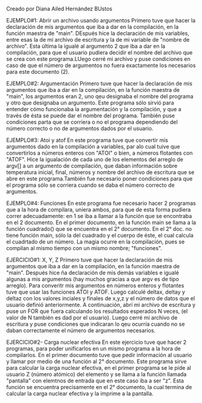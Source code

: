 Creado por Diana Ailed Hernández BUstos

EJEMPLO#1: Abrir un archivo usando argumentos
Primero tuve que hacer la declaración de mis argumentos que iba a dar en la compilación, en la función maestra de "main".  DEspués hice la declaración de mis variables, entre esas la de mi archivo de escritura y la de mi variable de "nombre de archivo". Esta última la igualé al argumento 2 que iba a dar en la compilación, para que el usuario pudiera decidir el nombre del archivo que se crea con este programa.LUego cerré mi archivo  y puse condiciones en caso de que el número de argumentos no fuera exactamente los necesarios para este documento (2). 

EJEMPLO#2: Argumentación
Primero tuve que hacer la declaración de mis argumentos que iba a dar en la compilación, en la función maestra de "main", los argumentos eran 2, uno qeu designaba el nombre del programa y otro que designaba un argumento. Este programa sólo sirvió para entender cómo funcionaba la argumentación y la compilación, y que a través de ésta se puede dar el nombre del programa. También puse condiciones parta que se corriera o no el programa dependiendo del número correcto o no de argumentos dados por el usuario.

EJEMPLO#3: Atoi y atof
En este programa tuve que convertir mis argumentos dado en la compilación a variables, par alo cual tuive que convertirlos a números enteros con "ATOI" o bien, a números flotantes con "ATOF". Hice la igualación de cada uno de los elementos del arreglo de argv[] a un argumento de compilación, que daban información sobre temperatura inicial, final, números y nombre del archivo de escritura que se abre en este programa.También fue necesario poner condiciones para que el programa sólo se corriera cuando se daba el número correcto de argumentos.

EJEMPLO#4: Funciones
En este programa fue necesario hacer 2 programas que a la hora de compilara, uniera ambos, para que de esta forma pudiera correr adecuadamente: en 1 se iba a llamar a la función que se encontraba en el 2 documento. En el primer documento, en la función main se llama a la función cuadrado() que se encuentra en el 2° documento. En el 2° doc. no tiene función main, sólo la del cuadrado y el cuerpo de éste, el cual calcula el cuadrtado de un número. La magia ocurre en la compilación, pues se compilan al mismo tiempo con un mismo nombre; "funciones".

EJERCICIO#1: X, Y, Z
Primero tuve que hacer la declaración de mis argumentos que iba a dar en la compilación, en la función maestra de "main". Después hice ña declaración de mis demás variables e igualé algunas a mis argumentos (hay muchos gracias a que argv es de tipo arreglo). Para converitr mis argumentos en números enteros y flotantes tuve que usar las funciones ATOI y ATOF. Luego calculé deltax, deltay y deltaz con los valores inciales y finales de x,y,z y el número de datos que el usuario definió anteriormente. A continuación, abrí mi archivo de escritura y puse un FOR que fuera calculando los resultados esperados N veces, (el valor de N también es dad por el usuario). Luego cerré mi archivo de escritura y puse condiciones que indicaran lo qeu ocurría cuando no se daban correctamente el número de argumentos necesarios.

EJERCICIO#2- Carga nuclear efectiva
En este ejercicio tuve que hacer 2 programas, para poder unificarlos en un mismo programa a la hora de compilarlos. En el primer documento tuve que pedir información al usuario y llamar por medio de una función al 2° documento. Este programa sirve para calcular la carga nuclear efectiva, en el primer programa se le pide al usuario Z (número atómico) del elemento y se llama a la función llamada "pantalla" con elemtnos de entrada que en este caso iba a ser "z". Esta función se encuentra precisamente en el 2° documento, la cual termina de calcular la carga nuclear efectiva y la imprime a la pantalla.



